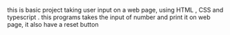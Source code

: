 this is basic project taking user input on a web page, using HTML , CSS and typescript . 
this programs takes the input of number and print it on web page, it also have a reset button 
